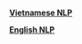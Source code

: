 [**Vietnamese NLP**](https://github.com/magizbox/underthesea/wiki)

[**English NLP**](https://github.com/magizbox/underthesea/wiki/English-NLP-Publications)

